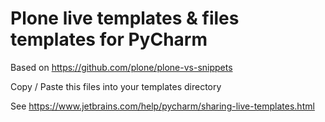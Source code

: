 # Plone live templates & files templates for PyCharm

Based on https://github.com/plone/plone-vs-snippets

Copy / Paste this files into your templates directory

See https://www.jetbrains.com/help/pycharm/sharing-live-templates.html
